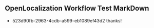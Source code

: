 ## OpenLocalization Workflow Test MarkDown
* 523d90fb-2963-4cdb-a599-eb1089ef43d2 thanks!

<!--HONumber=Oct16_HO3-->


